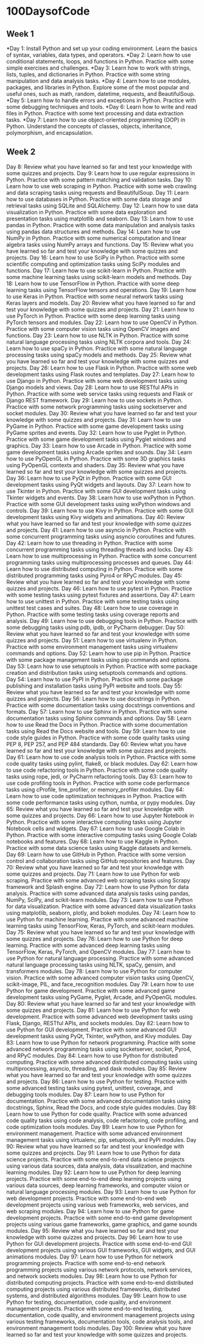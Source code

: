 # 100DaysofCode
## Week 1
*Day 1: Install Python and set up your coding environment. Learn the basics of syntax, variables, data types, and operators.
*Day 2: Learn how to use conditional statements, loops, and functions in Python. Practice with some simple exercises and challenges.
*Day 3: Learn how to work with strings, lists, tuples, and dictionaries in Python. Practice with some string manipulation and data analysis tasks.
*Day 4: Learn how to use modules, packages, and libraries in Python. Explore some of the most popular and useful ones, such as math, random, datetime, requests, and BeautifulSoup.
*Day 5: Learn how to handle errors and exceptions in Python. Practice with some debugging techniques and tools.
*Day 6: Learn how to write and read files in Python. Practice with some text processing and data extraction tasks.
*Day 7: Learn how to use object-oriented programming (OOP) in Python. Understand the concepts of classes, objects, inheritance, polymorphism, and encapsulation.
## Week 2
Day 8: Review what you have learned so far and test your knowledge with some quizzes and projects.
Day 9: Learn how to use regular expressions in Python. Practice with some pattern matching and validation tasks.
Day 10: Learn how to use web scraping in Python. Practice with some web crawling and data scraping tasks using requests and BeautifulSoup.
Day 11: Learn how to use databases in Python. Practice with some data storage and retrieval tasks using SQLite and SQLAlchemy.
Day 12: Learn how to use data visualization in Python. Practice with some data exploration and presentation tasks using matplotlib and seaborn.
Day 13: Learn how to use pandas in Python. Practice with some data manipulation and analysis tasks using pandas data structures and methods.
Day 14: Learn how to use NumPy in Python. Practice with some numerical computation and linear algebra tasks using NumPy arrays and functions.
Day 15: Review what you have learned so far and test your knowledge with some quizzes and projects.
Day 16: Learn how to use SciPy in Python. Practice with some scientific computing and optimization tasks using SciPy modules and functions.
Day 17: Learn how to use scikit-learn in Python. Practice with some machine learning tasks using scikit-learn models and methods.
Day 18: Learn how to use TensorFlow in Python. Practice with some deep learning tasks using TensorFlow tensors and operations.
Day 19: Learn how to use Keras in Python. Practice with some neural network tasks using Keras layers and models.
Day 20: Review what you have learned so far and test your knowledge with some quizzes and projects.
Day 21: Learn how to use PyTorch in Python. Practice with some deep learning tasks using PyTorch tensors and modules.
Day 22: Learn how to use OpenCV in Python. Practice with some computer vision tasks using OpenCV images and functions.
Day 23: Learn how to use NLTK in Python. Practice with some natural language processing tasks using NLTK corpora and tools.
Day 24: Learn how to use spaCy in Python. Practice with some natural language processing tasks using spaCy models and methods.
Day 25: Review what you have learned so far and test your knowledge with some quizzes and projects.
Day 26: Learn how to use Flask in Python. Practice with some web development tasks using Flask routes and templates.
Day 27: Learn how to use Django in Python. Practice with some web development tasks using Django models and views.
Day 28: Learn how to use RESTful APIs in Python. Practice with some web service tasks using requests and Flask or Django REST framework.
Day 29: Learn how to use sockets in Python. Practice with some network programming tasks using socketserver and socket modules.
Day 30: Review what you have learned so far and test your knowledge with some quizzes and projects.
Day 31: Learn how to use PyGame in Python. Practice with some game development tasks using PyGame sprites and events.
Day 32: Learn how to use Pyglet in Python. Practice with some game development tasks using Pyglet windows and graphics.
Day 33: Learn how to use Arcade in Python. Practice with some game development tasks using Arcade sprites and sounds.
Day 34: Learn how to use PyOpenGL in Python. Practice with some 3D graphics tasks using PyOpenGL contexts and shaders.
Day 35: Review what you have learned so far and test your knowledge with some quizzes and projects.
Day 36: Learn how to use PyQt in Python. Practice with some GUI development tasks using PyQt widgets and layouts.
Day 37: Learn how to use Tkinter in Python. Practice with some GUI development tasks using Tkinter widgets and events.
Day 38: Learn how to use wxPython in Python. Practice with some GUI development tasks using wxPython windows and controls.
Day 39: Learn how to use Kivy in Python. Practice with some GUI development tasks using Kivy widgets and animations.
Day 40: Review what you have learned so far and test your knowledge with some quizzes and projects.
Day 41: Learn how to use asyncio in Python. Practice with some concurrent programming tasks using asyncio coroutines and futures.
Day 42: Learn how to use threading in Python. Practice with some concurrent programming tasks using threading threads and locks.
Day 43: Learn how to use multiprocessing in Python. Practice with some concurrent programming tasks using multiprocessing processes and queues.
Day 44: Learn how to use distributed computing in Python. Practice with some distributed programming tasks using Pyro4 or RPyC modules.
Day 45: Review what you have learned so far and test your knowledge with some quizzes and projects.
Day 46: Learn how to use pytest in Python. Practice with some testing tasks using pytest fixtures and assertions.
Day 47: Learn how to use unittest in Python. Practice with some testing tasks using unittest test cases and suites.
Day 48: Learn how to use coverage in Python. Practice with some testing tasks using coverage reports and analysis.
Day 49: Learn how to use debugging tools in Python. Practice with some debugging tasks using pdb, ipdb, or PyCharm debugger.
Day 50: Review what you have learned so far and test your knowledge with some quizzes and projects.
Day 51: Learn how to use virtualenv in Python. Practice with some environment management tasks using virtualenv commands and options.
Day 52: Learn how to use pip in Python. Practice with some package management tasks using pip commands and options.
Day 53: Learn how to use setuptools in Python. Practice with some package creation and distribution tasks using setuptools commands and options.
Day 54: Learn how to use PyPI in Python. Practice with some package publishing and installation tasks using PyPI website and tools.
Day 55: Review what you have learned so far and test your knowledge with some quizzes and projects.
Day 56: Learn how to use docstrings in Python. Practice with some documentation tasks using docstrings conventions and formats.
Day 57: Learn how to use Sphinx in Python. Practice with some documentation tasks using Sphinx commands and options.
Day 58: Learn how to use Read the Docs in Python. Practice with some documentation tasks using Read the Docs website and tools.
Day 59: Learn how to use code style guides in Python. Practice with some code quality tasks using PEP 8, PEP 257, and PEP 484 standards.
Day 60: Review what you have learned so far and test your knowledge with some quizzes and projects.
Day 61: Learn how to use code analysis tools in Python. Practice with some code quality tasks using pylint, flake8, or black modules.
Day 62: Learn how to use code refactoring tools in Python. Practice with some code quality tasks using rope, jedi, or PyCharm refactoring tools.
Day 63: Learn how to use code profiling tools in Python. Practice with some code performance tasks using cProfile, line_profiler, or memory_profiler modules.
Day 64: Learn how to use code optimization techniques in Python. Practice with some code performance tasks using cython, numba, or pypy modules.
Day 65: Review what you have learned so far and test your knowledge with some quizzes and projects.
Day 66: Learn how to use Jupyter Notebook in Python. Practice with some interactive computing tasks using Jupyter Notebook cells and widgets.
Day 67: Learn how to use Google Colab in Python. Practice with some interactive computing tasks using Google Colab notebooks and features.
Day 68: Learn how to use Kaggle in Python. Practice with some data science tasks using Kaggle datasets and kernels.
Day 69: Learn how to use GitHub in Python. Practice with some version control and collaboration tasks using GitHub repositories and features.
Day 70: Review what you have learned so far and test your knowledge with some quizzes and projects.
Day 71: Learn how to use Python for web scraping. Practice with some advanced web scraping tasks using Scrapy framework and Splash engine.
Day 72: Learn how to use Python for data analysis. Practice with some advanced data analysis tasks using pandas, NumPy, SciPy, and scikit-learn modules.
Day 73: Learn how to use Python for data visualization. Practice with some advanced data visualization tasks using matplotlib, seaborn, plotly, and bokeh modules.
Day 74: Learn how to use Python for machine learning. Practice with some advanced machine learning tasks using TensorFlow, Keras, PyTorch, and scikit-learn modules.
Day 75: Review what you have learned so far and test your knowledge with some quizzes and projects.
Day 76: Learn how to use Python for deep learning. Practice with some advanced deep learning tasks using TensorFlow, Keras, PyTorch, and OpenCV modules.
Day 77: Learn how to use Python for natural language processing. Practice with some advanced natural language processing tasks using NLTK, spaCy, gensim, and transformers modules.
Day 78: Learn how to use Python for computer vision. Practice with some advanced computer vision tasks using OpenCV, scikit-image, PIL, and face_recognition modules.
Day 79: Learn how to use Python for game development. Practice with some advanced game development tasks using PyGame, Pyglet, Arcade, and PyOpenGL modules.
Day 80: Review what you have learned so far and test your knowledge with some quizzes and projects.
Day 81: Learn how to use Python for web development. Practice with some advanced web development tasks using Flask, Django, RESTful APIs, and sockets modules.
Day 82: Learn how to use Python for GUI development. Practice with some advanced GUI development tasks using PyQt, Tkinter, wxPython, and Kivy modules.
Day 83: Learn how to use Python for network programming. Practice with some advanced network programming tasks using socketserver, socket, Pyro4, and RPyC modules.
Day 84: Learn how to use Python for distributed computing. Practice with some advanced distributed computing tasks using multiprocessing, asyncio, threading, and dask modules.
Day 85: Review what you have learned so far and test your knowledge with some quizzes and projects.
Day 86: Learn how to use Python for testing. Practice with some advanced testing tasks using pytest, unittest, coverage, and debugging tools modules.
Day 87: Learn how to use Python for documentation. Practice with some advanced documentation tasks using docstrings, Sphinx, Read the Docs, and code style guides modules.
Day 88: Learn how to use Python for code quality. Practice with some advanced code quality tasks using code analysis, code refactoring, code profiling, and code optimization tools modules.
Day 89: Learn how to use Python for environment management. Practice with some advanced environment management tasks using virtualenv, pip, setuptools, and PyPI modules.
Day 90: Review what you have learned so far and test your knowledge with some quizzes and projects.
Day 91: Learn how to use Python for data science projects. Practice with some end-to-end data science projects using various data sources, data analysis, data visualization, and machine learning modules.
Day 92: Learn how to use Python for deep learning projects. Practice with some end-to-end deep learning projects using various data sources, deep learning frameworks, and computer vision or natural language processing modules.
Day 93: Learn how to use Python for web development projects. Practice with some end-to-end web development projects using various web frameworks, web services, and web scraping modules.
Day 94: Learn how to use Python for game development projects. Practice with some end-to-end game development projects using various game frameworks, game graphics, and game sounds modules.
Day 95: Review what you have learned so far and test your knowledge with some quizzes and projects.
Day 96: Learn how to use Python for GUI development projects. Practice with some end-to-end GUI development projects using various GUI frameworks, GUI widgets, and GUI animations modules.
Day 97: Learn how to use Python for network programming projects. Practice with some end-to-end network programming projects using various network protocols, network services, and network sockets modules.
Day 98: Learn how to use Python for distributed computing projects. Practice with some end-to-end distributed computing projects using various distributed frameworks, distributed systems, and distributed algorithms modules.
Day 99: Learn how to use Python for testing, documentation, code quality, and environment management projects. Practice with some end-to-end testing, documentation, code quality, and environment management projects using various testing frameworks, documentation tools, code analysis tools, and environment management tools modules.
Day 100: Review what you have learned so far and test your knowledge with some quizzes and projects.
